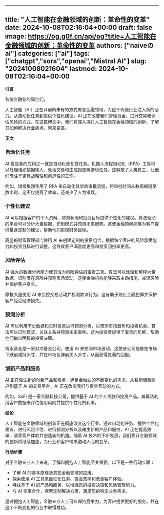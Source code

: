 
---
title: "人工智能在金融领域的创新：革命性的变革"
date: 2024-10-08T02:16:04+00:00
draft: false
image: https://og.g0f.cn/api/og?title=人工智能在金融领域的创新：革命性的变革
authors: ["naiveのai"]
categories: ["ai"]
tags: ["chatgpt","sora","openai","Mistral AI"]
slug: "20241008021604"
lastmod: 2024-10-08T02:16:04+00:00
---
**引言**

各位金融业的同仁们，

人工智能（AI）正在以前所未有的方式席卷金融领域，为这个传统行业注入新的活力。从自动化任务到提供个性化建议，AI 正在改变我们管理资金、进行交易和评估风险的方式。在这篇博文中，我们将深入探讨人工智能在金融领域的创新，了解其如何解决行业痛点，带来变革。

**正文**

### 自动化任务

AI 最显着的应用之一就是自动化重复性任务。机器人流程自动化（RPA）工具可以处理诸如数据输入、处理交易和生成报告等繁琐任务。这释放了人类员工，让他们专注于更具战略性和创造性的工作。

例如，瑞银集团使用了 RPA 来自动化其贷款审批流程，将审批时间从数周缩短至数小时。这不仅提高了效率，还减少了人为错误。

### 个性化建议

AI 可以根据客户的个人资料、财务状况和投资目标提供个性化的建议。算法驱动的平台可以分析大量数据，识别模式并预测未来趋势。这使金融顾问能够为客户提供量身定制的建议，帮助他们实现财务目标。

高盛的财富管理部门使用 AI 来创建定制的投资组合，根据每个客户的风险承受能力和投资目标进行调整。这导致客户满意度更高和投资回报率更高。

### 风险评估

AI 强大的数据分析能力使其成为风险评估的宝贵工具。算法可以处理和解释大量数据，识别潜在风险并预测市场波动。这使金融机构能够采取主动措施，减轻风险并保护客户资金。

摩根大通使用 AI 来监控交易活动并检测欺诈行为。这有助于防止金融犯罪并保护客户免受经济损失。

### 预测分析

AI 可以利用历史数据和实时信息进行预测分析，以预测市场趋势和投资机会。算法可以识别模式、关联关系并预测未来事件。这为投资者提供了宝贵的见解，帮助他们做出明智的投资决策。

桥水基金是一家对冲基金公司，使用 AI 来预测市场波动。这使该公司能够在市场下跌前减持头寸，并在市场反弹前买入头寸，从而获得显著的回报。

### 创新产品和服务

AI 正在催生新的创新产品和服务，满足金融业的不断变化的需求。从智能储蓄账户到基于 AI 的交易平台，AI 正在改变我们与资金互动的方式。

例如，SoFi 是一家金融科技公司，提供基于 AI 的个人贷款和投资产品。其算法利用客户数据来评估信用风险并提供个性化的利率。

**结论**

人工智能在金融领域的创新正在彻底改变这个行业。通过自动化任务、提供个性化建议、进行风险评估、进行预测分析以及催生新的产品和服务，AI 正在提高效率、改善客户体验并创造新的机遇。随着 AI 技术的不断发展，我们预计金融领域的创新将继续加速，为行业和客户带来激动人心的变革。

**行动步骤**

对于金融专业人士来说，了解和拥抱人工智能至关重要。以下是一些行动步骤：

* 了解 AI 的基本原理及其在金融领域的应用。
* 探索使用 AI 工具来自动化任务、提高效率和改善客户体验。
* 寻找基于 AI 的产品和服务，以增强您的投资决策和风险管理能力。
* 与 AI 专家合作，探索定制解决方案，满足您的特定业务需求。

通过拥抱人工智能，金融专业人士可以保持竞争力，为客户提供更好的服务，并在这个不断变化的行业中取得成功。